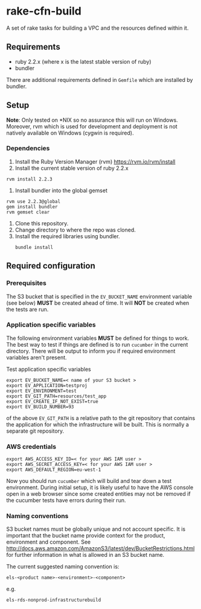 # rake-cfn-build

A set of rake tasks for building a VPC and the resources defined within it.

## Requirements

- ruby 2.2.x (where x is the latest stable version of ruby)
- bundler

There are additional requirements defined in `Gemfile` which are installed by  bundler.

## Setup

**Note**: Only tested on \*NIX so no assurance this will run
on Windows. Moreover, rvm which is used for development and deployment
is not natively available on Windows (cygwin is required).

### Dependencies

1. Install the Ruby Version Manager (rvm) https://rvm.io/rvm/install
1. Install the current stable version of ruby 2.2.x
  ```
  rvm install 2.2.3
  ```
1. Install bundler into the global gemset
  ```
  rvm use 2.2.3@global
  gem install bundler
  rvm gemset clear
  ```
1. Clone this repository.
1. Change directory to where the repo was cloned.
1. Install the required libraries using bundler.
   ```
   bundle install
   ```


## Required configuration

### Prerequisites
The S3 bucket that is specified in the `EV_BUCKET_NAME` environment
variable (see below) __MUST__ be created ahead of time. It will __NOT__
be created when the tests are run. 

### Application specific variables

The following environment variables __MUST__ be defined for things to
work. The best way to test if things are defined is to run `cucumber`
in the current directory. There will be output to inform you if
required environment variables aren't present.

Test application specific variables

```
export EV_BUCKET_NAME=< name of your S3 bucket >
export EV_APPLICATION=testproj
export EV_ENVIRONMENT=test
export EV_GIT_PATH=resources/test_app
export EV_CREATE_IF_NOT_EXIST=true
export EV_BUILD_NUMBER=93
```

of the above `EV_GIT_PATH` is a relative path to the git repository
that contains the application for which the infrastructure will be
built. This is normally a separate git repository.

### AWS credentials

```
export AWS_ACCESS_KEY_ID=< for your AWS IAM user >
export AWS_SECRET_ACCESS_KEY=< for your AWS IAM user >
export AWS_DEFAULT_REGION=eu-west-1
```

Now you should run `cucumber` which will build and tear down a test
environment. During initial setup, it is likely useful to have the AWS
console open in a web browser since some created entities may not be
removed if the cucumber tests have errors during their run.

### Naming conventions

S3 bucket names must be globally unique and not account specific. It
is important that the bucket name provide context for the product,
environment and component. See http://docs.aws.amazon.com/AmazonS3/latest/dev/BucketRestrictions.html
for further information in what is allowed in an S3 bucket name.

The current suggested naming convention is:

```
els-<product name>-<environment>-<component>
```

e.g.

```
els-rds-nonprod-infrastructurebuild
```
